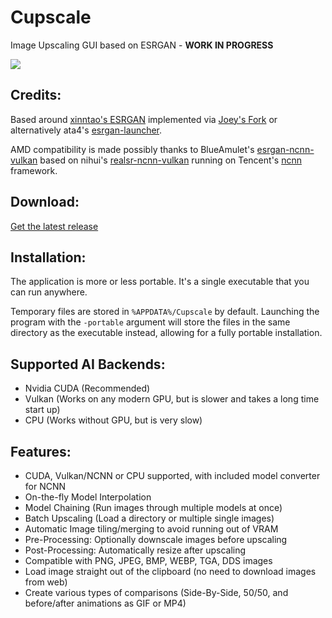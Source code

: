 # Cupscale
Image Upscaling GUI based on ESRGAN - **WORK IN PROGRESS**

![](https://i.imgur.com/tIRI1MO.png)

## Credits:

Based around [xinntao's ESRGAN](https://github.com/xinntao/ESRGAN) implemented via [Joey's Fork](https://github.com/JoeyBallentine/ESRGAN) or alternatively ata4's [esrgan-launcher](https://github.com/ata4/esrgan-launcher).

AMD compatibility is made possibly thanks to BlueAmulet's [esrgan-ncnn-vulkan](https://github.com/BlueAmulet/realsr-ncnn-vulkan) based on nihui's [realsr-ncnn-vulkan](https://github.com/nihui/realsr-ncnn-vulkan) running on Tencent's [ncnn](https://github.com/Tencent/ncnn) framework.

## Download:

[Get the latest release](https://github.com/n00mkrad/cupscale/releases)

## Installation:

The application is more or less portable. It's a single executable that you can run anywhere.

Temporary files are stored in `%APPDATA%/Cupscale` by default. Launching the program with the `-portable` argument will store the files in the same directory as the executable instead, allowing for a fully portable installation.

## Supported AI Backends:

- Nvidia CUDA (Recommended)
- Vulkan (Works on any modern GPU, but is slower and takes a long time start up)
- CPU (Works without GPU, but is very slow)

## Features:

- CUDA, Vulkan/NCNN or CPU supported, with included model converter for NCNN
- On-the-fly Model Interpolation
- Model Chaining (Run images through multiple models at once)
- Batch Upscaling (Load a directory or multiple single images)
- Automatic Image tiling/merging to avoid running out of VRAM
- Pre-Processing: Optionally downscale images before upscaling
- Post-Processing: Automatically resize after upscaling
- Compatible with PNG, JPEG, BMP, WEBP, TGA, DDS images
- Load image straight out of the clipboard (no need to download images from web)
- Create various types of comparisons (Side-By-Side, 50/50, and before/after animations as GIF or MP4)
